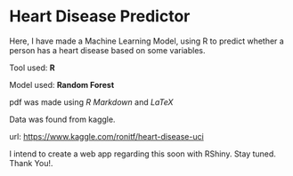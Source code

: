 # Heart Disease Predictor
 Here, I have made a Machine Learning Model, using R to predict whether a person has a heart disease based on some variables.

Tool used: **R**

Model used: **Random Forest**

pdf was made using *R Markdown* and *LaTeX*

Data was found from kaggle.

url: https://www.kaggle.com/ronitf/heart-disease-uci


I intend to create a web app regarding this soon with RShiny. Stay tuned.
Thank You!.
